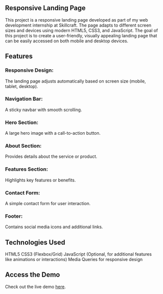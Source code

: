 ## Responsive Landing Page
This project is a responsive landing page developed as part of my web development internship at Skillcraft. The page adapts to different screen sizes and devices using modern HTML5, CSS3, and JavaScript. The goal of this project is to create a user-friendly, visually appealing landing page that can be easily accessed on both mobile and desktop devices.

## Features
### Responsive Design:
The landing page adjusts automatically based on screen size (mobile, tablet, desktop).
### Navigation Bar: 
A sticky navbar with smooth scrolling.
### Hero Section: 
A large hero image with a call-to-action button.
### About Section:
Provides details about the service or product.
### Features Section: 
Highlights key features or benefits.
### Contact Form:
A simple contact form for user interaction.
### Footer:
Contains social media icons and additional links.
## Technologies Used
HTML5
CSS3 (Flexbox/Grid)
JavaScript (Optional, for additional features like animations or interactions)
Media Queries for responsive design


## Access the Demo

Check out the live demo [here](https://puskuriharish.github.io/SCT_WD_1/).

